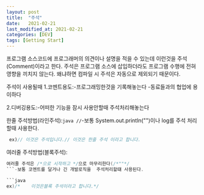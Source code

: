 ```yaml
---
layout: post
title:  "주석"
date:   2021-02-21
last_modified_at: 2021-02-21
categories: [DEV]
tags: [Getting Start]
---
```


프로그램 소스코드에 프로그래머의 의견이나 설명을 적을 수 있는데 이런것을 주석(Comment)이라고 한다. 주석은 프로그램 소스에 삽입하더라도 프로그램 수행에 전혀 영향을 끼치지 않는다. 왜냐하면 컴파일 시 주석은 자동으로 제외되기 때문이다.

주석이 사용될때
1.코멘트용도:-프로그래밍한것을 기록해놓는다
            -동료들과의 협업에 용이하다   

2.디버깅용도:-어떠한 기능을 잠시 사용안할때 주석처리해놓는다    

한줄 주석방법(라인주석):```java
//```-보통 System.out.println("")이나 log를 주석 처리할때 사용한다.

```java
 ex)// 이것은 주석입니다.// 이것은 한줄 주석 이라고 합니다.
```

여러줄 주석방법(블록주석):
```java
여러줄 주석은 /*으로 시작하고 */으로 마무리한다(/*""*/
```-보통 코멘트를 달거나 긴 개발로직을  주석처리할떄 사용된다.

```java
ex)/*    이것은블록 주석이라고 합니다.*/
```
